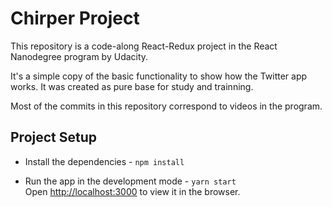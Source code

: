 # Chirper Project

This repository is a code-along React-Redux project in the React Nanodegree program by Udacity.

It's a simple copy of the basic functionality to show how the Twitter app works. It was created as pure base for study and trainning.

Most of the commits in this repository correspond to videos in the program.

## Project Setup

- Install the dependencies - `npm install`

- Run the app in the development mode - `yarn start`\
  Open [http://localhost:3000](http://localhost:3000) to view it in the browser.
